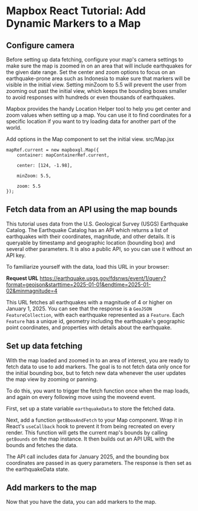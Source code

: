 # Mapbox React Tutorial: Add Dynamic Markers to a Map

## Configure camera
Before setting up data fetching, configure your map's camera settings to make sure the map is zoomed in on an area that will include earthquakes for the given date range. Set the center and zoom options to focus on an earthquake-prone area such as Indonesia to make sure that markers will be visible in the initial view. Setting minZoom to 5.5 will prevent the user from zooming out past the initial view, which keeps the bounding boxes smaller to avoid responses with hundreds or even thousands of earthquakes.

Mapbox provides the handy Location Helper tool to help you get center and zoom values when setting up a map. You can use it to find coordinates for a specific location if you want to try loading data for another part of the world.

Add options in the Map component to set the initial view.
src/Map.jsx

```
mapRef.current = new mapboxgl.Map({
    container: mapContainerRef.current,

    center: [124, -1.98],

    minZoom: 5.5,

    zoom: 5.5
});
```

## Fetch data from an API using the map bounds

This tutorial uses data from the U.S. Geological Survey (USGS) Earthquake Catalog. The Earthquake Catalog has an API which returns a list of earthquakes with their coordinates, magnitude, and other details. It is queryable by timestamp and geographic location (bounding box) and several other parameters. It is also a public API, so you can use it without an API key.

To familiarize yourself with the data, load this URL in your browser:

**Request URL**
https://earthquake.usgs.gov/fdsnws/event/1/query?format=geojson&starttime=2025-01-01&endtime=2025-01-02&minmagnitude=4

This URL fetches all earthquakes with a magnitude of 4 or higher on January 1, 2025. You can see that the response is a `GeoJSON FeatureCollection`, with each earthquake represented as a `Feature`. Each `Feature` has a unique id, geometry including the earthquake's geographic point coordinates, and properties with details about the earthquake.


## Set up data fetching

With the map loaded and zoomed in to an area of interest, you are ready to fetch data to use to add markers. The goal is to not fetch data only once for the initial bounding box, but to fetch new data whenever the user updates the map view by zooming or panning.

To do this, you want to trigger the fetch function once when the map loads, and again on every following move using the moveend event.

First, set up a state variable `earthquakeData` to store the fetched data.

Next, add a function `getBboxAndFetch` to your Map component. Wrap it in React's `useCallback` hook to prevent it from being recreated on every render. This function will gets the current map's bounds by calling `getBounds` on the map instance. It then builds out an API URL with the bounds and fetches the data.  

The API call includes data for January 2025, and the bounding box coordinates are passed in as query parameters. The response is then set as the earthquakeData state.

## Add markers to the map

Now that you have the data, you can add markers to the map.


